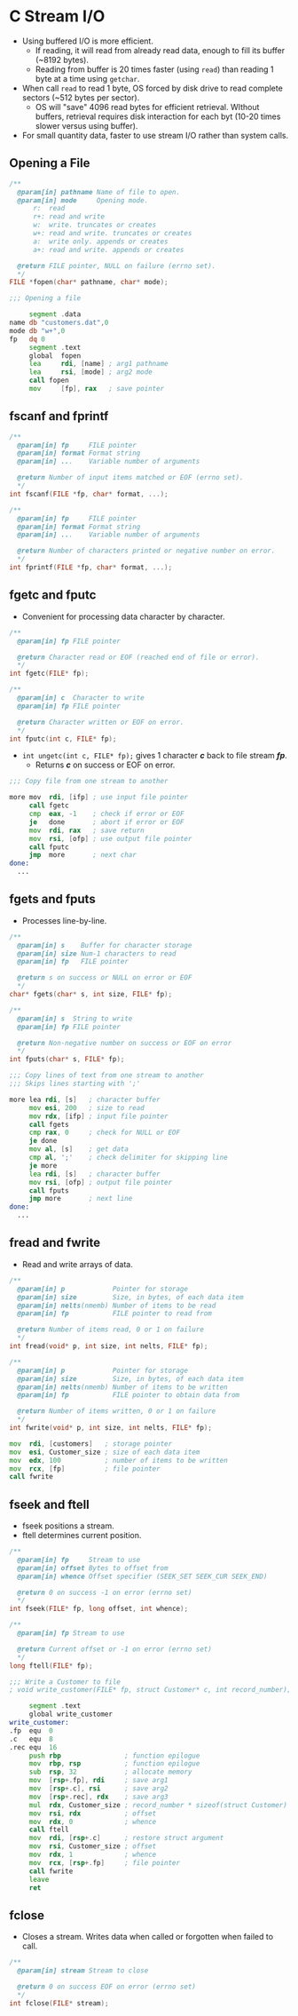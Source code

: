 <!--
  Author: NE- https://github.com/NE-
  Date: 2022 August 28
  Purpose: General notes for x86-64 C Stream I/O.
-->

# C Stream I/O
- Using buffered I/O is more efficient.
  - If reading, it will read from already read data, enough to fill its buffer (~8192 bytes).
  - Reading from buffer is 20 times faster (using `read`) than reading 1 byte at a time using `getchar`.
- When call `read` to read 1 byte, OS forced by disk drive to read complete sectors (~512 bytes per sector).
  - OS will "save" 4096 read bytes for efficient retrieval. WIthout buffers, retrieval requires disk interaction for each byt (10-20 times slower versus using buffer).
- For small quantity data, faster to use stream I/O rather than system calls.

## Opening a File
```C
/**
  @param[in] pathname Name of file to open.
  @param[in] mode     Opening mode.
      r:  read
      r+: read and write
      w:  write. truncates or creates
      w+: read and write. truncates or creates
      a:  write only. appends or creates
      a+: read and write. appends or creates

  @return FILE pointer, NULL on failure (errno set).
  */
FILE *fopen(char* pathname, char* mode);
```
```asm
;;; Opening a file

     segment .data
name db "customers.dat",0
mode db "w+",0
fp   dq 0
     segment .text
     global  fopen
     lea     rdi, [name] ; arg1 pathname
     lea     rsi, [mode] ; arg2 mode
     call fopen
     mov     [fp], rax   ; save pointer
```

## fscanf and fprintf
```C
/**
  @param[in] fp     FILE pointer
  @param[in] format Format string
  @param[in] ...    Variable number of arguments

  @return Number of input items matched or EOF (errno set).
  */
int fscanf(FILE *fp, char* format, ...);

/**
  @param[in] fp     FILE pointer
  @param[in] format Format string
  @param[in] ...    Variable number of arguments

  @return Number of characters printed or negative number on error.
  */
int fprintf(FILE *fp, char* format, ...);
```

## fgetc and fputc
- Convenient for processing data character by character.
```C
/**
  @param[in] fp FILE pointer

  @return Character read or EOF (reached end of file or error).
  */
int fgetc(FILE* fp);

/**
  @param[in] c  Character to write
  @param[in] fp FILE pointer

  @return Character written or EOF on error.
  */
int fputc(int c, FILE* fp);
```
- `int ungetc(int c, FILE* fp);` gives 1 character **_c_** back to file stream **_fp_**.
  - Returns **_c_** on success or EOF on error.

```asm
;;; Copy file from one stream to another

more mov  rdi, [ifp] ; use input file pointer
     call fgetc
     cmp  eax, -1    ; check if error or EOF
     je   done       ; abort if error or EOF
     mov  rdi, rax   ; save return
     mov  rsi, [ofp] ; use output file pointer
     call fputc
     jmp  more       ; next char
done:
  ...
```

## fgets and fputs
- Processes line-by-line.
```C
/**
  @param[in] s    Buffer for character storage
  @param[in] size Num-1 characters to read
  @param[in] fp   FILE pointer

  @return s on success or NULL on error or EOF
  */
char* fgets(char* s, int size, FILE* fp);

/**
  @param[in] s  String to write
  @param[in] fp FILE pointer

  @return Non-negative number on success or EOF on error
  */
int fputs(char* s, FILE* fp);
```

```asm
;;; Copy lines of text from one stream to another
;;; Skips lines starting with ';' 

more lea rdi, [s]   ; character buffer
     mov esi, 200   ; size to read
     mov rdx, [ifp] ; input file pointer
     call fgets
     cmp rax, 0     ; check for NULL or EOF
     je done
     mov al, [s]    ; get data
     cmp al, ';'    ; check delimiter for skipping line
     je more
     lea rdi, [s]   ; character buffer
     mov rsi, [ofp] ; output file pointer
     call fputs
     jmp more       ; next line
done:
  ...
```

## fread and fwrite
- Read and write arrays of data.
```C
/**
  @param[in] p            Pointer for storage
  @param[in] size         Size, in bytes, of each data item
  @param[in] nelts(nmemb) Number of items to be read
  @param[in] fp           FILE pointer to read from

  @return Number of items read, 0 or 1 on failure
  */
int fread(void* p, int size, int nelts, FILE* fp);

/**
  @param[in] p            Pointer for storage
  @param[in] size         Size, in bytes, of each data item
  @param[in] nelts(nmemb) Number of items to be written
  @param[in] fp           FILE pointer to obtain data from

  @return Number of items written, 0 or 1 on failure
  */
int fwrite(void* p, int size, int nelts, FILE* fp);
```
```asm
mov  rdi, [customers]   ; storage pointer
mov  esi, Customer_size ; size of each data item
mov  edx, 100           ; number of items to be written
mov  rcx, [fp]          ; file pointer
call fwrite
```
## fseek and ftell
- fseek positions a stream.
- ftell determines current position.
```C
/**
  @param[in] fp     Stream to use
  @param[in] offset Bytes to offset from
  @param[in] whence Offset specifier (SEEK_SET SEEK_CUR SEEK_END)

  @return 0 on success -1 on error (errno set)
  */
int fseek(FILE* fp, long offset, int whence);

/**
  @param[in] fp Stream to use

  @return Current offset or -1 on error (errno set)
  */
long ftell(FILE* fp);
```

```asm
;;; Write a Customer to file
; void write_customer(FILE* fp, struct Customer* c, int record_number);

     segment .text
     global write_customer
write_customer:
.fp  equ  0
.c   equ  8
.rec equ  16
     push rbp                ; function epilogue
     mov  rbp, rsp           ; function epilogue
     sub  rsp, 32            ; allocate memory
     mov  [rsp+.fp], rdi     ; save arg1
     mov  [rsp+.c], rsi      ; save arg2
     mov  [rsp+.rec], rdx    ; save arg3
     mul  rdx, Customer_size ; record_number * sizeof(struct Customer)
     mov  rsi, rdx           ; offset
     mov  rdx, 0             ; whence
     call ftell
     mov  rdi, [rsp+.c]      ; restore struct argument
     mov  rsi, Customer_size ; offset
     mov  rdx, 1             ; whence
     mov  rcx, [rsp+.fp]     ; file pointer
     call fwrite
     leave
     ret
```

## fclose
- Closes a stream. Writes data when called or forgotten when failed to call.
```C
/**
  @param[in] stream Stream to close

  @return 0 on success EOF on error (errno set)
  */
int fclose(FILE* stream);
```